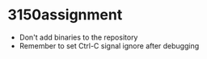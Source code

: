 3150assignment
====
* Don't add binaries to the repository
* Remember to set Ctrl-C signal ignore after debugging
